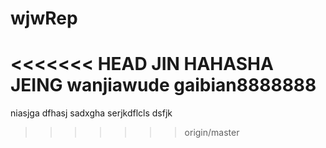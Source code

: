 # wjwRep
<<<<<<< HEAD
JIN 
HAHASHA
JEING
wanjiawude gaibian8888888
=======
niasjga
dfhasj
sadxgha
serjkdflcls
dsfjk
>>>>>>> origin/master
